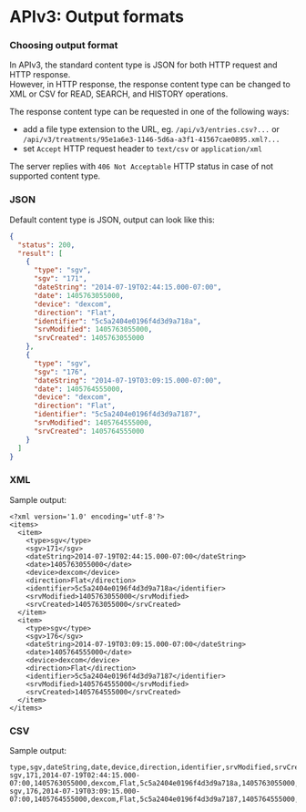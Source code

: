 # APIv3: Output formats

### Choosing output format

In APIv3, the standard content type is JSON for both HTTP request and HTTP response.  
However, in HTTP response, the response content type can be changed to XML or CSV
for READ, SEARCH, and HISTORY operations.

The response content type can be requested in one of the following ways:

- add a file type extension to the URL, eg.
  `/api/v3/entries.csv?...`
  or `/api/v3/treatments/95e1a6e3-1146-5d6a-a3f1-41567cae0895.xml?...`
- set `Accept` HTTP request header to `text/csv` or `application/xml`

The server replies with `406 Not Acceptable` HTTP status in case of not supported content type.

### JSON

Default content type is JSON, output can look like this:

```json
{
  "status": 200,
  "result": [
    {
      "type": "sgv",
      "sgv": "171",
      "dateString": "2014-07-19T02:44:15.000-07:00",
      "date": 1405763055000,
      "device": "dexcom",
      "direction": "Flat",
      "identifier": "5c5a2404e0196f4d3d9a718a",
      "srvModified": 1405763055000,
      "srvCreated": 1405763055000
    },
    {
      "type": "sgv",
      "sgv": "176",
      "dateString": "2014-07-19T03:09:15.000-07:00",
      "date": 1405764555000,
      "device": "dexcom",
      "direction": "Flat",
      "identifier": "5c5a2404e0196f4d3d9a7187",
      "srvModified": 1405764555000,
      "srvCreated": 1405764555000
    }
  ]
}
```

### XML

Sample output:

```
<?xml version='1.0' encoding='utf-8'?>
<items>
  <item>
    <type>sgv</type>
    <sgv>171</sgv>
    <dateString>2014-07-19T02:44:15.000-07:00</dateString>
    <date>1405763055000</date>
    <device>dexcom</device>
    <direction>Flat</direction>
    <identifier>5c5a2404e0196f4d3d9a718a</identifier>
    <srvModified>1405763055000</srvModified>
    <srvCreated>1405763055000</srvCreated>
  </item>
  <item>
    <type>sgv</type>
    <sgv>176</sgv>
    <dateString>2014-07-19T03:09:15.000-07:00</dateString>
    <date>1405764555000</date>
    <device>dexcom</device>
    <direction>Flat</direction>
    <identifier>5c5a2404e0196f4d3d9a7187</identifier>
    <srvModified>1405764555000</srvModified>
    <srvCreated>1405764555000</srvCreated>
  </item>
</items>
```

### CSV

Sample output:

```
type,sgv,dateString,date,device,direction,identifier,srvModified,srvCreated
sgv,171,2014-07-19T02:44:15.000-07:00,1405763055000,dexcom,Flat,5c5a2404e0196f4d3d9a718a,1405763055000,1405763055000
sgv,176,2014-07-19T03:09:15.000-07:00,1405764555000,dexcom,Flat,5c5a2404e0196f4d3d9a7187,1405764555000,1405764555000
```
